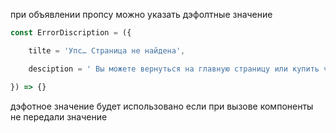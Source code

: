 при объявлении пропсу можно указать дэфолтные значение 
```js
const ErrorDiscription = ({

    tilte = 'Упс… Страница не найдена',

    desciption = ' Вы можете вернуться на главную страницу или купить что-нибудь новенькое! Воспользуйтесь поиском, каталогом или посмотрите рекомендуемые товары'

}) => {}
```
дэфотное значение будет  использовано если при вызове компоненты не передали значение  